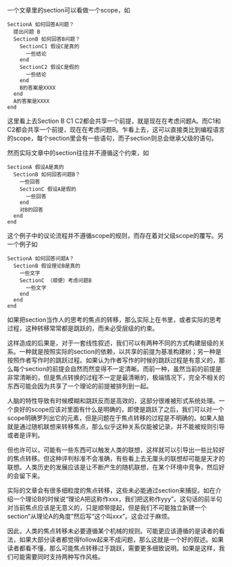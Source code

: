一个文章里的section可以看做一个scope，如

```
SectionA 如何回答A问题？
  提出问题 B
  SectionB 如何回答B问题？
    SectionC1 假设C是真的
      一些结论
    end
    SectionC2 假设C是假的
      一些结论
    end
    B的答案是XXXX
  end
  A的答案是XXXX
end
```

这里看上去Section B C1 C2都会共享一个前提，就是现在在考虑问题A。而C1和C2都会共享一个前提，现在在考虑问题B。乍看上去，这可以直接类比到编程语言的scope，每个section里会有一些语句，而子section则总会继承父级的语句。

然而实际文章中的section往往并不遵循这个约束，如

```
SectionA 假设A是真的
  SectionB 如何回答问题B？
    一些回答
    SectionC 假设A是假的
      一些回答
    end
    对B的回答
  end
end
```

这个例子中的议论流程并不遵循scope的规则，而存在着对父级scope的覆写。另一个例子如

```
SectionA 如何回答问题A？
  SectionB 假设理论B是真的
    一些文字
    SectionC （顺便）考虑问题B
      一些文字
    end
  end
end
```

如果把section当作人的思考的焦点的转移，那么实际上在书里，或者实际的思考过程，这种转移常常都是跳跃的，而未必受层级的约束。

这样造成的后果是，对于一套线性叙述，我们可以有两种不同的方式构建层级的关系。一种就是按照实际的section的依赖，以共享的前提为基准构建树；另一种是按照作者写作时的跳跃过程。如果认为作者写作的时候的跳跃过程是有意义的，那么每个section的前提会自然而然变得不一定清晰。而前一种，虽然当前的前提是非常清晰的，但是焦点转换的过程不一定是最清晰的，极端情况下，完全不相关的东西可能会因为共享了一个理论的前提被排列到一起。

人脑的特性导致有时候模糊和跳跃反而是高效的，这部分很难被形式系统处理。一个良好的scope应该对里面有什么是明确的，即使是跳跃了之后，我们可以对一个scope明确罗列出它的元素，但是问题在于焦点转移的过程是不明确的。如果人脑就是通过随机联想来转移焦点，那么似乎这种关系仅能被记录，并不能被规则引导或者是评判。

但也许可以，可能有一些东西可以触发人类的联想，这样就可以引导出一些比较好的焦点转移。但这种评判标准不会准确，有些看上去无厘头的联想却可能是天才的联想。人类历史的发展应该是让不断产生的随机联想，在某个环境中竞争，然后好的会留下来。

实际的文章会有很多细粒度的焦点转移，这些未必能通过section来捕捉。如在介绍一个理论B的时候说“理论A把这称作xxx，我们把这称作yyy”。这句话的前半句对当前焦点应该是无意义的，只是顺带提起，但是我们不可能独立新建一个section“从理论A的角度”然后写“这个叫xxx”。这会过于麻烦。

因此，人类的焦点转移未必要遵循某个机械的规则。可能更应该遵循的是读者的看法，如果大部分读者都觉得follow起来不成问题，那么这就是一个好的叙述。如果读者都看不懂，那么可能焦点转移过于跳跃，需要更多细致说明。如果是这样，我们可能需要同时支持两种写作风格。
